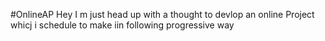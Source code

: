 #OnlineAP
Hey I m just head up with a thought to devlop an online Project whicj i schedule to make iin following progressive way 

